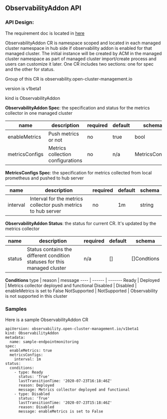 ## ObservabilityAddon API

### API Design:

The requirement doc is located in [here](https://docs.google.com/document/d/1qawBUo8VcdBXuXzZl8sypIug1nLsUEm_5Yy0qENZ-aU)

ObservabilityAddon CR is namespace scoped and located in each managed cluster namespace in hub side if observability addon is enabled for that managed cluster. The initial instance will be created by ACM in the managed cluster namespace as part of managed cluster import/create process and users can customize it later. One CR includes two sections: one for spec and the other for status.

Group of this CR is observability.open-cluster-management.io

version is v1beta1

kind is ObservabilityAddon

**ObservabilityAddon Spec**: the specification and status for the metrics collector in one managed cluster

| name           | description                       | required | default | schema         |
|----------------|-----------------------------------|----------|---------|----------------|
| enableMetrics  | Push metrics or not               | no       | true    | bool           |
| metricsConfigs | Metrics collection configurations | no       | n/a     | MetricsConfigs |

**MetricsConfigs Spec**: the specification for metrics collected  from local prometheus and pushed to hub server

| name     | description                                                    | required | default | schema |
|----------|----------------------------------------------------------------|----------|---------|--------|
| interval | Interval for the metrics collector push metrics to  hub server | no       | 1m      | string |

**ObservabilityAddon Status**: the status for current CR. It's updated by the metrics collector

| name   | description                                                               | required | default | schema      |
|--------|---------------------------------------------------------------------------|----------|---------|-------------|
| status | Status contains the different condition statuses for this managed cluster | n/a      | []      | []Condtions |

**Conditions**
type | reason | message
---- | ------ | -------
Ready | Deployed | Metrics collector deployed and functional
Disabled | Disabled | enableMetrics is set to False
NotSupported | NotSupported | Observability is not supported in this cluster

### Samples

Here is a sample ObservabilityAddon CR

```
apiVersion: observability.open-cluster-management.io/v1beta1
kind: ObservabilityAddon
metadata:
  name: sample-endpointmonitoring
spec:
  enableMetrics: true
  metricsConfigs:
    interval: 1m
status:
  conditions:
    - type: Ready
      status: 'True'
      lastTransitionTime: '2020-07-23T16:18:46Z'
      reason: Deployed
      message: Metrics collector deployed and functional
    - type: Disabled
      status: 'True'
      lastTransitionTime: '2020-07-23T15:18:46Z'
      reason: Disabled
      message: enableMetrics is set to False
```
